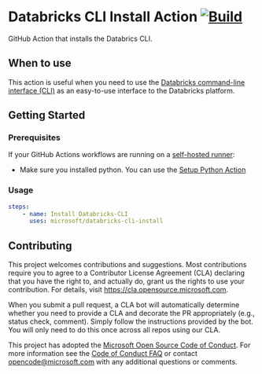 # Databricks CLI Install Action [![Build](https://github.com/microsoft/install-databricks-cli/actions/workflows/cd.yml/badge.svg)](https://github.com/microsoft/install-databricks-cli/actions/workflows/cd.yml)

GitHub Action that installs the Databrics CLI.

## When to use

This action is useful when you need to use the [Databricks command-line interface (CLI)](https://docs.databricks.com/dev-tools/cli/index.html) as an easy-to-use interface to the Databricks platform.

## Getting Started

### Prerequisites

If your GitHub Actions workflows are running on a [self-hosted runner](https://docs.github.com/en/actions/hosting-your-own-runners/about-self-hosted-runners):

* Make sure you installed python. You can use the [Setup Python Action](https://github.com/actions/setup-python)

### Usage

```yml
steps:
    - name: Install Databricks-CLI
      uses: microsoft/databricks-cli-install 
```

## Contributing

This project welcomes contributions and suggestions.  Most contributions require you to agree to a
Contributor License Agreement (CLA) declaring that you have the right to, and actually do, grant us
the rights to use your contribution. For details, visit https://cla.opensource.microsoft.com.

When you submit a pull request, a CLA bot will automatically determine whether you need to provide
a CLA and decorate the PR appropriately (e.g., status check, comment). Simply follow the instructions
provided by the bot. You will only need to do this once across all repos using our CLA.

This project has adopted the [Microsoft Open Source Code of Conduct](https://opensource.microsoft.com/codeofconduct/).
For more information see the [Code of Conduct FAQ](https://opensource.microsoft.com/codeofconduct/faq/) or
contact [opencode@microsoft.com](mailto:opencode@microsoft.com) with any additional questions or comments.
